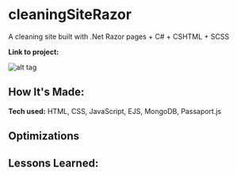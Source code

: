 # cleaningSiteRazor
A cleaning site built with .Net Razor pages + C# + CSHTML + SCSS

**Link to project:** 

![alt tag]()

## How It's Made:

**Tech used:** HTML, CSS, JavaScript, EJS, MongoDB, Passaport.js


## Optimizations


## Lessons Learned:



